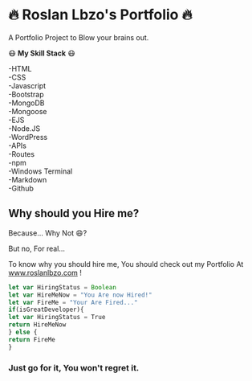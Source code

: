# :fire: Roslan Lbzo's Portfolio :fire:
A Portfolio Project to Blow your brains out.

:mask: **My Skill Stack** :mask:

-HTML   
-CSS    
-Javascript   
-Bootstrap    
-MongoDB    
-Mongoose   
-EJS    
-Node.JS    
-WordPress     
-APIs   
-Routes     
-npm    
-Windows Terminal   
-Markdown   
-Github   

## Why should you Hire me?
Because... Why Not :smile:?

But no, For real...

To know why you should hire me, You should check out my Portfolio At www.roslanlbzo.com !

```javascript
let var HiringStatus = Boolean
let var HireMeNow = "You Are now Hired!"
let var FireMe = "Your Are Fired..."
if(isGreatDeveloper){
let var HiringStatus = True
return HireMeNow
} else {
return FireMe
}
```

### Just go for it, You won't regret it.
